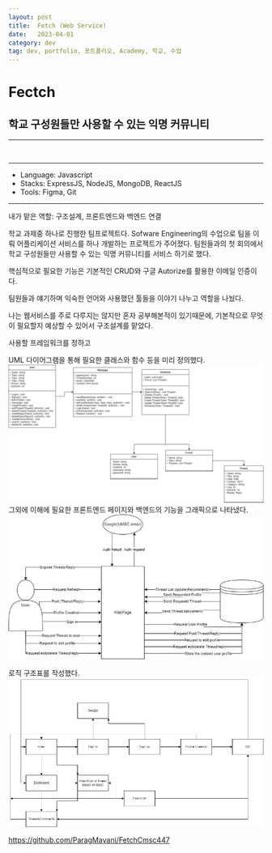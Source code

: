 ```yaml
---
layout: post
title:  Fetch (Web Service)
date:   2023-04-01
category: dev
tag: dev, portfolio, 포트폴리오, Academy, 학교, 수업
---
```



# Fectch
## 학교 구성원들만 사용할 수 있는 익명 커뮤니티 

---

<img src=""/>

---

- Language: Javascript
- Stacks: ExpressJS, NodeJS, MongoDB, ReactJS
- Tools: Figma, Git

---

내가 맡은 역할: 구조설계, 프론트엔드와 백엔드 연결

학교 과제중 하나로 진행한 팀프로젝트다.
Sofware Engineering의 수업으로
팀을 이뤄 어플리케이션 서비스를 하나 개발하는 프로젝트가 주어졌다.
팀원들과의 첫 회의에서 학교 구성원들만 사용할 수 있는 익명 커뮤니티를 서비스 하기로 했다.

핵심적으로 필요한 기능은 기본적인 CRUD와 구글 Autorize를 활용한 이메일 인증이다.

팀원들과 얘기하며 익숙한 언어와 사용했던 툴들을 이야기 나누고 역할을 나눴다.

나는 웹서비스를 주로 다루지는 않지만 혼자 공부해본적이 있기때문에,
기본적으로 무엇이 필요할지 예상할 수 있어서 구조설계를 맡았다.


사용할 프레임워크를 정하고

UML 다이어그램을 통해 필요한 클래스와 함수 등을 미리 정의했다.
<img class ="img" src = "../../assets/img/portfolio/CMSC447 Class diagram.drawio.png">
그외에 이해에 필요한 프론트엔드 페이지와 백엔드의 기능을 그래픽으로 나타냈다.
<img class ="img" src = "../../assets/img/portfolio/WebSerivce.jpg">

로직 구조표를 작성했다.
<img class ="img" src="../../assets/img/portfolio/Pages.drawio.png">













https://github.com/ParagMayani/FetchCmsc447